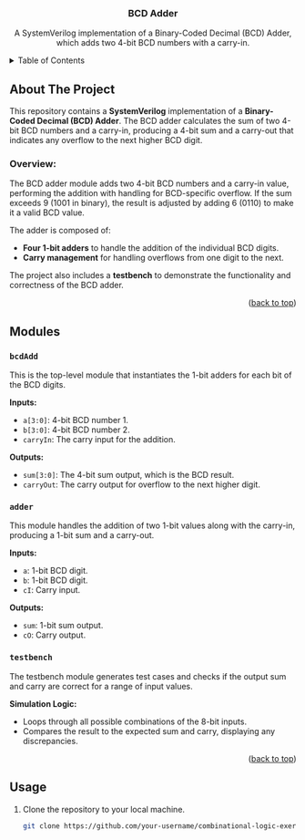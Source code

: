 <!-- PROJECT LOGO -->
<br />
<div align="center">

  <h3 align="center">BCD Adder</h3>

  <p align="center">
    A SystemVerilog implementation of a Binary-Coded Decimal (BCD) Adder, which adds two 4-bit BCD numbers with a carry-in.
    <br />
  </p>
</div>



<!-- TABLE OF CONTENTS -->
<details>
  <summary>Table of Contents</summary>
  <ol>
    <li><a href="#about-the-project">About The Project</a></li>
    <li><a href="#modules">Modules</a></li>
    <li><a href="#usage">Usage</a></li>
  </ol>
</details>



<!-- ABOUT THE PROJECT -->
## About The Project

This repository contains a **SystemVerilog** implementation of a **Binary-Coded Decimal (BCD) Adder**. The BCD adder calculates the sum of two 4-bit BCD numbers and a carry-in, producing a 4-bit sum and a carry-out that indicates any overflow to the next higher BCD digit.

### Overview:
The BCD adder module adds two 4-bit BCD numbers and a carry-in value, performing the addition with handling for BCD-specific overflow. If the sum exceeds 9 (1001 in binary), the result is adjusted by adding 6 (0110) to make it a valid BCD value.

The adder is composed of:
- **Four 1-bit adders** to handle the addition of the individual BCD digits.
- **Carry management** for handling overflows from one digit to the next.

The project also includes a **testbench** to demonstrate the functionality and correctness of the BCD adder.

<p align="right">(<a href="#top">back to top</a>)</p>



<!-- MODULES -->
## Modules

### `bcdAdd`

This is the top-level module that instantiates the 1-bit adders for each bit of the BCD digits.

**Inputs:**
- `a[3:0]`: 4-bit BCD number 1.
- `b[3:0]`: 4-bit BCD number 2.
- `carryIn`: The carry input for the addition.

**Outputs:**
- `sum[3:0]`: The 4-bit sum output, which is the BCD result.
- `carryOut`: The carry output for overflow to the next higher digit.

### `adder`

This module handles the addition of two 1-bit values along with the carry-in, producing a 1-bit sum and a carry-out.

**Inputs:**
- `a`: 1-bit BCD digit.
- `b`: 1-bit BCD digit.
- `cI`: Carry input.

**Outputs:**
- `sum`: 1-bit sum output.
- `cO`: Carry output.

### `testbench`

The testbench module generates test cases and checks if the output sum and carry are correct for a range of input values.

**Simulation Logic:**
- Loops through all possible combinations of the 8-bit inputs.
- Compares the result to the expected sum and carry, displaying any discrepancies.

<p align="right">(<a href="#top">back to top</a>)</p>



<!-- USAGE -->
## Usage

1. Clone the repository to your local machine.
   ```bash
   git clone https://github.com/your-username/combinational-logic-exercises.git

